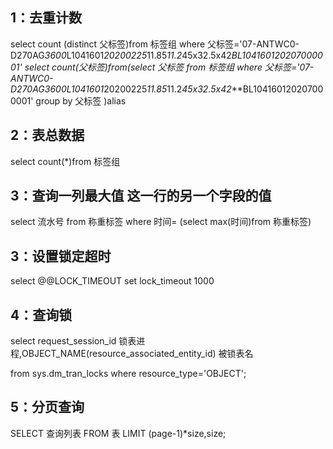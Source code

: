 ## 1：去重计数
select count (distinct 父标签)from 标签组 where 父标签='07-ANTWC0-D270AG*3600*L1041601*20200225*11.85*11.2*45x32.5x42***BL104160120207000001'
select count(父标签)from(select 父标签 from 标签组 where 父标签='07-ANTWC0-D270AG*3600*L1041601*20200225*11.85*11.2*45x32.5x42***BL104160120207000001' group by 父标签 )alias


## 2：表总数据
select count(*)from 标签组

## 3：查询一列最大值 这一行的另一个字段的值
select 流水号 from 称重标签 where 时间= (select max(时间)from 称重标签)

## 3：设置锁定超时
select @@LOCK_TIMEOUT
set lock_timeout 1000

## 4：查询锁
select   request_session_id   锁表进程,OBJECT_NAME(resource_associated_entity_id) 被锁表名  

from   sys.dm_tran_locks where resource_type='OBJECT';


## 5：分页查询
SELECT 查询列表 FROM 表 LIMIT (page-1)*size,size;

